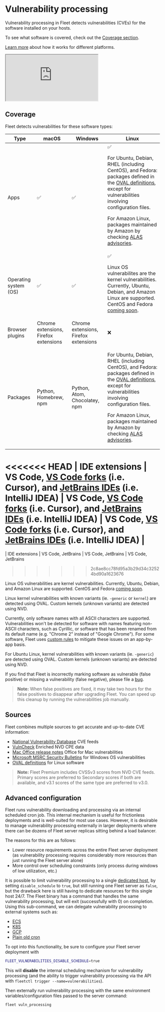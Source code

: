 # Vulnerability processing

Vulnerability processing in Fleet detects vulnerabilities (CVEs) for the software installed on your hosts.

To see what software is covered, check out the [Coverage section](#coverage).

[Learn more](https://github.com/fleetdm/fleet/blob/main/docs/Contributing/guides/vulnerability-processing.md) about how it works for different platforms.

<div purpose="embedded-content">
   <iframe src="https://www.youtube.com/embed/amJFecMWyvI" allowfullscreen></iframe>
</div>

## Coverage

Fleet detects vulnerabilities for these software types:

| Type                | macOS                                      | Windows                                          | Linux                                                                                                                                                                                                                                                                                                                                                  |
| ------------------- | ------------------------------------------ | ------------------------------------------------ |--------------------------------------------------------------------------------------------------------------------------------------------------------------------------------------------------------------------------------------------------------------------------------------------------------------------------------------------------------|
| Apps                | ✅                                         | ✅                                               | ✅ <p>For Ubuntu, Debian, RHEL (including CentOS), and Fedora: packages defined in the [OVAL definitions](https://github.com/fleetdm/nvd/blob/master/oval_sources.json), except for vulnerabilities involving configuration files.</p><p>For Amazon Linux, packages maintained by Amazon by checking [ALAS advisories](https://alas.aws.amazon.com/).</p>   |
| Operating system (OS) | ✅                                         | ✅                                            | ✅ <p>Linux OS vulnerabilites are the kernel vulnerabilities. Currently, Ubuntu, Debian, and Amazon Linux are supported. CentOS and Fedora [coming soon](https://github.com/fleetdm/fleet/issues/31495).</p>  |
| Browser plugins     | Chrome extensions, Firefox extensions      | Chrome extensions, Firefox extensions            | ❌                                                                                                                                                                                                                                                                                                                                                      |
| Packages            | Python, Homebrew, npm  | Python, Atom, Chocolatey, npm | <p>For Ubuntu, Debian, RHEL (including CentOS), and Fedora: packages defined in the [OVAL definitions](https://github.com/fleetdm/nvd/blob/master/oval_sources.json), except for vulnerabilities involving configuration files.</p><p>For Amazon Linux, packages maintained by Amazon by checking [ALAS advisories](https://alas.aws.amazon.com/).</p> |
<<<<<<< HEAD
| IDE extensions      | VS Code, [VS Code forks](https://fleetdm.com/tables/vscode_extensions) (i.e. Cursor), and [JetBrains IDEs](https://fleetdm.com/tables/jetbrains_plugins) (i.e. IntelliJ IDEA) | VS Code, [VS Code forks](https://fleetdm.com/tables/vscode_extensions) (i.e. Cursor), and [JetBrains IDEs](https://fleetdm.com/tables/jetbrains_plugins) (i.e. IntelliJ IDEA) | VS Code, [VS Code forks](https://fleetdm.com/tables/vscode_extensions) (i.e. Cursor), and [JetBrains IDEs](https://fleetdm.com/tables/jetbrains_plugins) (i.e. IntelliJ IDEA)     |
=======
| IDE extensions      | VS Code, JetBrains | VS Code, JetBrains | VS Code, JetBrains
>>>>>>> 2c8ae8cc78fd95a3b29d34c32524bd90a1623676

Linux OS vulnerabilities are kernel vulnerabilities. Currently, Ubuntu, Debian, and Amazon Linux are supported. CentOS and Fedora [coming soon](https://github.com/fleetdm/fleet/issues/31495).

Linux kernel vulnerabilities with known variants (ie. `-generic` or `kernel`) are detected using OVAL. Custom kernels (unknown variants) are detected using NVD.

Currently, only software names with all ASCII characters are supported. Vulnerabilities won't be detected for software with names featuring non-ASCII characters, such as Cyrillic, or software that has been renamed from its default name (e.g. "Chrome 2" instead of "Google Chrome"). For some software, Fleet uses [custom rules](https://github.com/fleetdm/fleet/blob/main/server/vulnerabilities/nvd/cpe_translations.json) to mitigate these issues on an app-by-app basis.

For Ubuntu Linux, kernel vulnerabilities with known variants (ie. `-generic`) are detected using OVAL. Custom kernels (unknown variants) are detected using NVD.

If you find that Fleet is incorrectly marking software as vulnerable (false positive) or missing a vulnerability (false negative), please file a [bug](https://github.com/fleetdm/fleet/issues/new?template=bug-report.md). 
> **Note:** When false positives are fixed, it may take two hours for the false positives to disappear after upgrading Fleet. You can speed up this cleanup by running the vulnerabilities job manually.

## Sources

Fleet combines multiple sources to get accurate and up-to-date CVE information:
- [National Vulnerability Database](https://nvd.nist.gov/developers/vulnerabilities) CVE feeds
- [VulnCheck](https://vulncheck.com/) Enriched NVD CPE data
- [Mac Office release notes](https://learn.microsoft.com/en-us/officeupdates/release-notes-office-for-mac) Office for Mac vulnerabilities
- [Microsoft MSRC Security Bulletins](https://msrc.microsoft.com/update-guide) for Windows OS vulnerabilities
- [OVAL definitions](https://github.com/fleetdm/nvd/blob/master/oval_sources.json) for Linux software

> **Note:** Fleet Premium includes CVSSv3 scores from NVD CVE feeds. Primary scores are preferred to Secondary scores if both are available, and v3.1 scores of the same type are preferred to v3.0.

## Advanced configuration

Fleet runs vulnerability downloading and processing via an internal scheduled cron job. This internal mechanism is useful for frictionless deployments and is well-suited for most use cases. However, it is desirable to manage vulnerability processing externally in larger deployments where there can be dozens of Fleet server replicas sitting behind a load balancer.

The reasons for this are as follows:

- Lower resource requirements across the entire Fleet server deployment (as vulnerability processing requires considerably more resources than just running the Fleet server alone)
- More control over scheduling constraints (only process during windows of low utilization, etc.)

It is possible to limit vulnerability processing to a single [dedicated host](https://fleetdm.com/docs/deploying/configuration#current-instance-checks), by setting `disable_schedule` to `true`, but still running one Fleet server as `false`, but the drawback here is still having to dedicate resources for this single host 24/7. The Fleet binary has a command that handles the same vulnerability processing, but will exit (successfully with 0) on completion. Using this sub-command, we can delegate vulnerability processing to external systems such as:

- [ECS](https://docs.aws.amazon.com/AmazonECS/latest/developerguide/scheduling_tasks.html)
- [K8S](https://kubernetes.io/docs/tasks/job/automated-tasks-with-cron-jobs/)
- [GCP](https://cloud.google.com/run/docs/triggering/using-scheduler#create_job)
- [Plain old cron](https://en.wikipedia.org/wiki/Cron)

To opt into this functionality, be sure to configure your Fleet server deployment with

```bash
FLEET_VULNERABILITIES_DISABLE_SCHEDULE=true
```

This will **disable** the internal scheduling mechanism for vulnerability processing (and the ability to trigger vulnerability processing via the API with `fleetctl trigger --name=vulnerabilities`).

Then externally run vulnerability processing with the same environment variables/configuration files passed to the server command:

```text
fleet vuln_processing
```

<meta name="category" value="guides">
<meta name="authorGitHubUsername" value="noahtalerman">
<meta name="authorFullName" value="Noah Talerman">
<meta name="publishedOn" value="2024-07-12">
<meta name="articleTitle" value="Vulnerability processing">
<meta name="description" value="Find out how Fleet detects vulnerabilities and what software it covers.">
